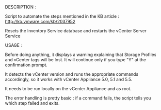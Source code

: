 DESCRIPTION :

Script to automate the steps mentioned in the KB article : http://kb.vmware.com/kb/2037952

Resets the Inventory Service database and restarts the vCenter Server Service

USAGE :

Before doing anything, it displays a warning explaining that Storage Profiles and vCenter tags will be lost.
It will continue only if you type "Y" at the confirmation prompt.

It detects the vCenter version and runs the appropriate commands accordingly, so it works with vCenter Appliance 5.0, 5.1 and 5.5.

It needs to be run locally on the vCenter Appliance and as root.

The error handling is pretty basic : if a command fails, the script tells you which step failed and exits.
